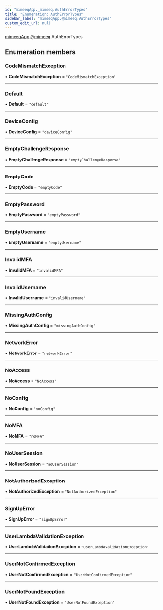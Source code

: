```yaml
---
id: "mimeeqApp._mimeeq.AuthErrorTypes"
title: "Enumeration: AuthErrorTypes"
sidebar_label: "mimeeqApp.@mimeeq.AuthErrorTypes"
custom_edit_url: null
---
```


[mimeeqApp](../modules/mimeeqApp.md).[@mimeeq](../namespaces/mimeeqApp._mimeeq.md).AuthErrorTypes

## Enumeration members

### CodeMismatchException

• **CodeMismatchException** = `"CodeMismatchException"`

___

### Default

• **Default** = `"default"`

___

### DeviceConfig

• **DeviceConfig** = `"deviceConfig"`

___

### EmptyChallengeResponse

• **EmptyChallengeResponse** = `"emptyChallengeResponse"`

___

### EmptyCode

• **EmptyCode** = `"emptyCode"`

___

### EmptyPassword

• **EmptyPassword** = `"emptyPassword"`

___

### EmptyUsername

• **EmptyUsername** = `"emptyUsername"`

___

### InvalidMFA

• **InvalidMFA** = `"invalidMFA"`

___

### InvalidUsername

• **InvalidUsername** = `"invalidUsername"`

___

### MissingAuthConfig

• **MissingAuthConfig** = `"missingAuthConfig"`

___

### NetworkError

• **NetworkError** = `"networkError"`

___

### NoAccess

• **NoAccess** = `"NoAccess"`

___

### NoConfig

• **NoConfig** = `"noConfig"`

___

### NoMFA

• **NoMFA** = `"noMFA"`

___

### NoUserSession

• **NoUserSession** = `"noUserSession"`

___

### NotAuthorizedException

• **NotAuthorizedException** = `"NotAuthorizedException"`

___

### SignUpError

• **SignUpError** = `"signUpError"`

___

### UserLambdaValidationException

• **UserLambdaValidationException** = `"UserLambdaValidationException"`

___

### UserNotConfirmedException

• **UserNotConfirmedException** = `"UserNotConfirmedException"`

___

### UserNotFoundException

• **UserNotFoundException** = `"UserNotFoundException"`
